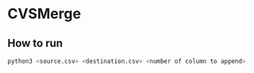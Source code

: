 # CVSMerge

## How to run
```bash
python3 <source.csv> <destination.csv> <number of column to append>
```